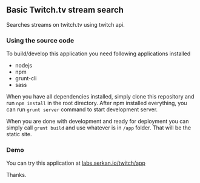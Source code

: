 ## Basic Twitch.tv stream search
Searches streams on twitch.tv using twitch api.

### Using the source code
To build/develop this application you need following applications installed

- nodejs
- npm
- grunt-cli
- sass

When you have all dependencies installed, simply clone this repository and run `npm install` in the root directory. After npm installed everything, you can run `grunt server` command to start development server.

When you are done with development and ready for deployment you can simply call `grunt build` and use whatever is in `/app` folder. That will be the static site.

### Demo
You can try this application at [labs.serkan.io/twitch/app](http://labs.serkan.io/twitch/app)


Thanks.
